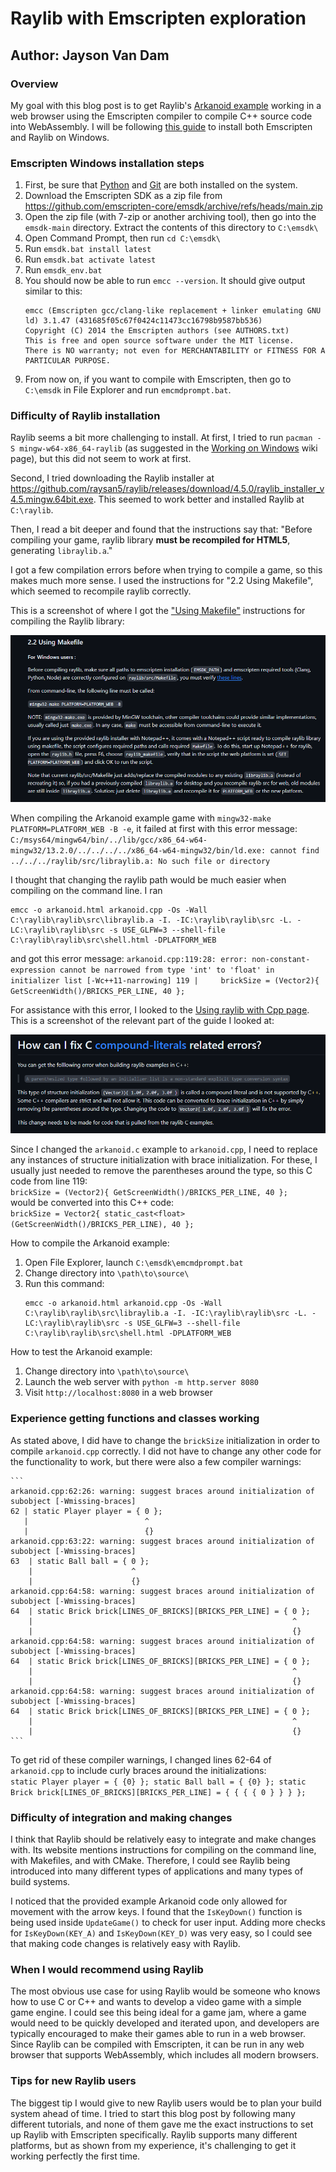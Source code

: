 # Raylib with Emscripten exploration
## Author: Jayson Van Dam

### Overview
My goal with this blog post is to get Raylib's
[Arkanoid example](https://github.com/raysan5/raylib-games/blob/master/classics/src/arkanoid.c)
working in a web browser using the Emscripten compiler to compile C++ source code
into WebAssembly. I will be following [this guide](https://github.com/raysan5/raylib/wiki/Working-for-Web-%28HTML5%29)
to install both Emscripten and Raylib on Windows.

### Emscripten Windows installation steps
1. First, be sure that [Python](https://www.python.org/)
and [Git](https://git-scm.com/) are both installed on the system.
1. Download the Emscripten SDK as a zip file from https://github.com/emscripten-core/emsdk/archive/refs/heads/main.zip
1. Open the zip file (with 7-zip or another archiving tool),
then go into the `emsdk-main` directory.
Extract the contents of this directory to `C:\emsdk\`
1. Open Command Prompt, then run `cd C:\emsdk\`
1. Run `emsdk.bat install latest`
1. Run `emsdk.bat activate latest`
1. Run `emsdk_env.bat`
1. You should now be able to run `emcc --version`. It should give output similar to this:
    ```
    emcc (Emscripten gcc/clang-like replacement + linker emulating GNU ld) 3.1.47 (431685f05c67f0424c11473cc16798b9587bb536)
    Copyright (C) 2014 the Emscripten authors (see AUTHORS.txt)
    This is free and open source software under the MIT license.
    There is NO warranty; not even for MERCHANTABILITY or FITNESS FOR A PARTICULAR PURPOSE.
    ```
1. From now on, if you want to compile with Emscripten,
then go to `C:\emsdk` in File Explorer and run `emcmdprompt.bat`.

### Difficulty of Raylib installation
Raylib seems a bit more challenging to install.
At first, I tried to run `pacman -S mingw-w64-x86_64-raylib`
(as suggested in the [Working on Windows](https://github.com/raysan5/raylib/wiki/Working-on-Windows)
wiki page), but this did not seem to work at first.

Second, I tried downloading the Raylib installer at
https://github.com/raysan5/raylib/releases/download/4.5.0/raylib_installer_v4.5.mingw.64bit.exe.
This seemed to work better and installed Raylib at `C:\raylib`.

Then, I read a bit deeper and found that the instructions say that:
    "Before compiling your game, raylib library **must be recompiled for HTML5**,
    generating `libraylib.a`."

I got a few compilation errors before when trying to compile a game,
so this makes much more sense. I used the instructions for "2.2 Using Makefile",
which seemed to recompile raylib correctly.

This is a screenshot of where I got the
["Using Makefile"](https://github.com/raysan5/raylib/wiki/Working-for-Web-(HTML5)#22-using-makefile)
instructions for compiling the Raylib library:

![Using Makefile instructions](/blogposts/VanDam/using_makefile_instructions.png?raw=true)

When compiling the Arkanoid example game with `mingw32-make PLATFORM=PLATFORM_WEB -B -e`,
it failed at first with this error message:
    ```
    C:/msys64/mingw64/bin/../lib/gcc/x86_64-w64-mingw32/13.2.0/../../../../x86_64-w64-mingw32/bin/ld.exe: cannot find ../../../raylib/src/libraylib.a: No such file or directory
    ```

I thought that changing the raylib path would be much easier when compiling on the command line.
I ran

```
emcc -o arkanoid.html arkanoid.cpp -Os -Wall C:\raylib\raylib\src\libraylib.a -I. -IC:\raylib\raylib\src -L. -LC:\raylib\raylib\src -s USE_GLFW=3 --shell-file C:\raylib\raylib\src\shell.html -DPLATFORM_WEB
```

and got this error message:
    ```
    arkanoid.cpp:119:28: error: non-constant-expression cannot be narrowed from type 'int' to 'float' in initializer list
      [-Wc++11-narrowing]
        119 |     brickSize = (Vector2){ GetScreenWidth()/BRICKS_PER_LINE, 40 };
    ```

For assistance with this error, I looked to the
[Using raylib with Cpp page](https://github.com/raysan5/raylib/wiki/Using-raylib-with-Cpp).
This is a screenshot of the relevant part of the guide I looked at:

![Compound literals instructions](/blogposts/VanDam/compound_literals_instructions.png?raw=true)


Since I changed the `arkanoid.c` example to `arkanoid.cpp`,
I need to replace any instances of structure initialization with brace initialization.
For these, I usually just needed to remove the parentheses around the type,
so this C code from line 119: <br />
    ```
    brickSize = (Vector2){ GetScreenWidth()/BRICKS_PER_LINE, 40 };
    ``` <br />
would be converted into this C++ code: <br />
    ```
    brickSize = Vector2{ static_cast<float>(GetScreenWidth()/BRICKS_PER_LINE), 40 };
    ``` <br />

How to compile the Arkanoid example:
1. Open File Explorer, launch `C:\emsdk\emcmdprompt.bat`
1. Change directory into `\path\to\source\`
1. Run this command:
    ```
    emcc -o arkanoid.html arkanoid.cpp -Os -Wall C:\raylib\raylib\src\libraylib.a -I. -IC:\raylib\raylib\src -L. -LC:\raylib\raylib\src -s USE_GLFW=3 --shell-file C:\raylib\raylib\src\shell.html -DPLATFORM_WEB
    ```

How to test the Arkanoid example:
1. Change directory into `\path\to\source\`
1. Launch the web server with `python -m http.server 8080`
1. Visit `http://localhost:8080` in a web browser

### Experience getting functions and classes working
As stated above, I did have to change the `brickSize` initialization in order
to compile `arkanoid.cpp` correctly. I did not have to change any other code for
the functionality to work, but there were also a few compiler warnings:

    ```
    arkanoid.cpp:62:26: warning: suggest braces around initialization of subobject [-Wmissing-braces]
    62 | static Player player = { 0 };
       |                          ^
       |                          {}
    arkanoid.cpp:63:22: warning: suggest braces around initialization of subobject [-Wmissing-braces]
    63  | static Ball ball = { 0 };
        |                      ^
        |                      {}
    arkanoid.cpp:64:58: warning: suggest braces around initialization of subobject [-Wmissing-braces]
    64  | static Brick brick[LINES_OF_BRICKS][BRICKS_PER_LINE] = { 0 };
        |                                                          ^
        |                                                          {}
    arkanoid.cpp:64:58: warning: suggest braces around initialization of subobject [-Wmissing-braces]
    64  | static Brick brick[LINES_OF_BRICKS][BRICKS_PER_LINE] = { 0 };
        |                                                          ^
        |                                                          {}
    arkanoid.cpp:64:58: warning: suggest braces around initialization of subobject [-Wmissing-braces]
    64  | static Brick brick[LINES_OF_BRICKS][BRICKS_PER_LINE] = { 0 };
        |                                                          ^
        |                                                          {}
    ```

To get rid of these compiler warnings, I changed lines 62-64 of `arkanoid.cpp`
to include curly braces around the initializations: <br />
    ```
    static Player player = { {0} };
    static Ball ball = { {0} };
    static Brick brick[LINES_OF_BRICKS][BRICKS_PER_LINE] = { { { { 0 } } } };
    ```

### Difficulty of integration and making changes
I think that Raylib should be relatively easy to integrate and make changes with.
Its website mentions instructions for compiling on the command line,
with Makefiles, and with CMake. Therefore, I could see Raylib being introduced into
many different types of applications and many types of build systems.

I noticed that the provided example Arkanoid code only allowed for movement
with the arrow keys. I found that the `IsKeyDown()` function is being used inside
`UpdateGame()` to check for user input. Adding more checks for
`IsKeyDown(KEY_A)` and `IsKeyDown(KEY_D)` was very easy, so I could see that
making code changes is relatively easy with Raylib.

### When I would recommend using Raylib
The most obvious use case for using Raylib would be someone
who knows how to use C or C++ and wants to develop a video game with a simple game engine.
I could see this being ideal for a game jam, where a game would need to be
quickly developed and iterated upon, and developers are typically encouraged
to make their games able to run in a web browser.
Since Raylib can be compiled with Emscripten, it can be run in any web browser that
supports WebAssembly, which includes all modern browsers.

### Tips for new Raylib users
The biggest tip I would give to new Raylib users would be to plan your build system
ahead of time. I tried to start this blog post by following many different tutorials,
and none of them gave me the exact instructions to set up Raylib with Emscripten
specifically. Raylib supports many different platforms, but as shown from my experience,
it's challenging to get it working perfectly the first time.